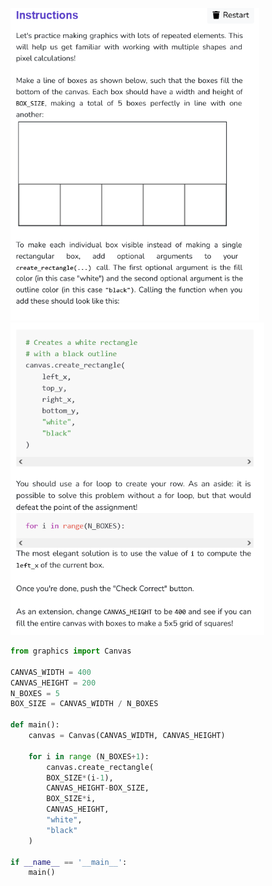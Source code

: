 <img src="Images/Box_Row_1.png" height="500"><img src="Images/Box_Row_2.png" height="500">

```python
from graphics import Canvas

CANVAS_WIDTH = 400
CANVAS_HEIGHT = 200
N_BOXES = 5
BOX_SIZE = CANVAS_WIDTH / N_BOXES

def main():
    canvas = Canvas(CANVAS_WIDTH, CANVAS_HEIGHT)

    for i in range (N_BOXES+1):
        canvas.create_rectangle(
        BOX_SIZE*(i-1), 
        CANVAS_HEIGHT-BOX_SIZE, 
        BOX_SIZE*i, 
        CANVAS_HEIGHT, 
        "white",
        "black"
    )

if __name__ == '__main__':
    main()
    
```